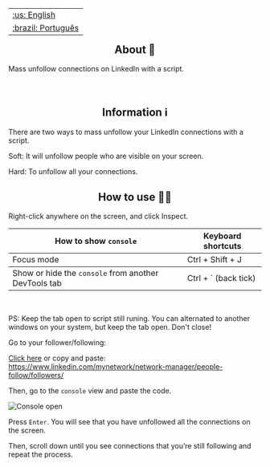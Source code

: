 <table align="right">
 <tr><td><a href="https://github.com/isyuricunha/linkedin-mass-unfollow/blob/main/readme.md">:us: English</a></td></tr>
 <tr><td><a href="https://github.com/isyuricunha/linkedin-mass-unfollow/blob/main/readme-pt-br.md">:brazil: Português</a></td></tr>
</table>

### <h2 align="center"> About 📄 </h2>

Mass unfollow connections on LinkedIn with a script.<br><br><br>

### <h2 align="center"> Information ℹ </h2>

There are two ways to mass unfollow your LinkedIn connections with a script.

Soft: It will unfollow people who are visible on your screen.

Hard: To unfollow all your connections.

### <h2 align="center"> How to use 👨‍💻 </h2>

Right-click anywhere on the screen, and click Inspect.

<table>
<thead>
<tr>
<th>How to show <code>console</code></th>
<th>Keyboard shortcuts</th>
</tr>
</thead>
<tbody>
<tr>
<td>Focus mode</td>
<td>Ctrl + Shift + J</td>
</tr>
</tbody>
<tbody>
<tr>
<td>Show or hide the <code>console</code> from another DevTools tab	</td>
<td>Ctrl + ` (back tick)</td>
</tr>
</tbody>
</table>
<br>

PS: Keep the tab open to script still runing. You can alternated to another windows on your system, but keep the tab open. Don't close!

Go to your follower/following:

[Click here](https://www.linkedin.com/mynetwork/network-manager/people-follow/followers/) or copy and paste: https://www.linkedin.com/mynetwork/network-manager/people-follow/followers/

Then, go to the <code>console</code> view and paste the code.

![Console open](https://balsamiq.com/assets/support/faqs/chrome_dev_02.png)<br>

Press <code>Enter</code>. You will see that you have unfollowed all the connections on the screen.

Then, scroll down until you see connections that you’re still following and repeat the process.

